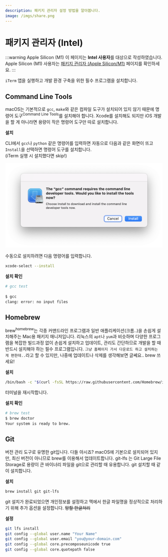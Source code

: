 ```yaml
---
description: 패키지 관리자 설정 방법을 알아봅니다.
image: /imgs/share.png
---
```


# 패키지 관리자 (Intel)

:::warning Apple Silicon (M1)
이 페이지는 **Intel 사용자**를 대상으로 작성하였습니다.  
Apple Silicon (M1) 사용자는 [패키지 관리자 (Apple Silicon/M1)](./apple-silicon) 페이지를 확인하세요.
:::

`iTerm` 앱을 실행하고 개발 환경 구축을 위한 필수 프로그램을 설치합니다.

## Command Line Tools

macOS는 기본적으로 `gcc`, `make`와 같은 컴파일 도구가 설치되어 있지 않기 때문에 명령어 도구<sup>Command Line Tools</sup>를 설치해야 합니다. Xcode를 설치해도 되지만 iOS 개발을 할 게 아니라면 용량이 작은 명령어 도구만 따로 설치합니다.

**설치**

CLI에서 `gcc`나 `python` 같은 명령어를 입력하면 자동으로 다음과 같은 화면이 뜨고 `Install`을 선택하면 명령어 도구를 설치합니다.  
(iTerm 실행 시 설치했다면 skip!)

<div class="image-450 no-radius">

![XCode Install](./imgs/intel/xcode-install.png)

</div>

수동으로 설치하려면 다음 명령어를 입력합니다.

```sh
xcode-select --install
```

**설치 확인**

```sh
# gcc test

$ gcc
clang: error: no input files
```

## Homebrew

brew<sup>homebrew</sup>는 각종 커맨드라인 프로그램과 일반 애플리케이션(크롬..)을 손쉽게 설치해주는 Mac용 패키지 매니저입니다. 리눅스의 `apt`나 `yum`과 비슷하며 다양한 프로그램을 복잡한 빌드과정 없이 손쉽게 설치하고 업데이트, 관리도 간단하므로 개발을 할 때 반드시 설치해야 하는 필수 프로그램입니다. `그냥 홈페이지 가서 다운로드 하고 설치하는 게 편한데..`라고 할 수 있지만, 나중에 업데이트나 삭제를 생각해보면 글쎄요.. brew 쓰세요!

**설치**

```sh
/bin/bash -c "$(curl -fsSL https://raw.githubusercontent.com/Homebrew/install/HEAD/install.sh)"
```

터미널을 재시작합니다.

**설치 확인**

```sh
# brew test
$ brew doctor
Your system is ready to brew.
```

## Git

버전 관리 도구로 유명한 git입니다. 다들 아시죠? macOS에 기본으로 설치되어 있지만, 최신 버전이 아니므로 brew를 이용해서 업데이트합니다. git-lfs 는 Git Large File Storage로 용량이 큰 바이너리 파일을 git으로 관리할 때 유용합니다. git 설치할 때 같이 설치합니다.

**설치**

```sh
brew install git git-lfs
```

git 설치가 완료되었으면 개인정보를 설정하고 맥에서 한글 파일명을 정상적으로 처리하기 위해 추가 옵션을 설정합니다. ~~망할 한글처리~~

**설정**

```sh
git lfs install
git config --global user.name "Your Name"
git config --global user.email "you@your-domain.com"
git config --global core.precomposeunicode true
git config --global core.quotepath false
```
